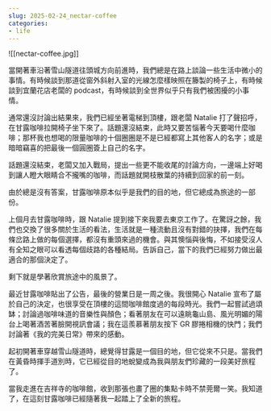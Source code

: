 ```yaml
---
slug: 2025-02-24_nectar-coffee
categories:
- life
---
```


![[nectar-coffee.jpg]]

當開著車沿著雪山隧道往頭城方向前進時，我們總是在路上談論一些生活中微小的事情。有時候談到那道從窗外斜射入室的光線怎麼樣映照在籐製的椅子上，有時候談到宜蘭花店老闆的 podcast，有時候談到全世界似乎只有我們被困擾的小事情。

通常還沒討論出結果來，我們已經坐著電梯到頂樓，跟老闆 Natalie 打了聲招呼，在甘露咖啡拉開椅子坐下來了。話題還沒結束，此時又要苦惱著今天要喝什麼咖啡；那杯我也想喝的限量咖啡的十個圈圈是不是已經都寫上其他客人的名字；或是暗暗竊喜的把最後一個圓圈簽上自己的名字。

話題還沒結束，老闆又加入戰局，提出一些更不能收尾的討論方向，一邊端上好喝到讓人瞪大眼睛合不攏嘴的咖啡，而話題就開枝散葉的持續到回家的前一刻。

由於總是沒有答案，甘露咖啡原本似乎是我們的目的地，但它總成為旅途的一部份。

上個月去甘露咖啡時，跟 Natalie 提到接下來我要去東京工作了。在驚訝之餘，我們也交換了很多關於生活的看法，生活就是一種流動且沒有對錯的抉擇，我們在每條岔路上做的每個選擇，都沒有重頭來過的機會。與其懊惱與後悔，不如接受沒人有全知之眼可以看透每個歧路的各種結局。告訴自己，當下的我們已經努力做出最適合的那個決定了。

剩下就是學著欣賞旅途中的風景了。

最近甘露咖啡貼出了公告，最後的營業日是一周之後。我很開心 Natalie 宣布了屬於自己的決定，也很享受在頂樓的這間咖啡館度過的每段時光。我們一起嘗試過頌缽；討論過咖啡味道的音樂性與顏色；看著朋友在可以遠眺龜山島、風光明媚的陽台上喝著酒苦著臉開視訊會議；我在這羨慕著朋友按下 GR 膠捲相機的快門；我們討論著《我的完美日常》帶來的感動。

起初開著車穿越雪山隧道時，總覺得甘露是一個目的地，但它從來不只是。當我們在黃昏時揮手道別時，它已經從目的地蛻變成為我與朋友們珍藏的一段美好旅程了。

當我走進在吉祥寺的咖啡館，收到那張也畫了圈的集點卡時不禁莞爾一笑。我知道了，在這刻甘露咖啡已經隨著我一起踏上了全新的旅程。